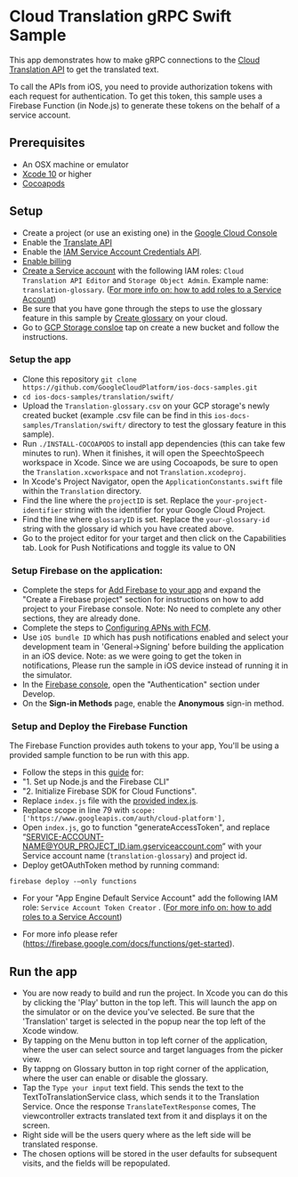 # Cloud Translation gRPC Swift Sample

This app demonstrates how to make gRPC connections to the [Cloud Translation API](https://cloud.google.com/translate) to get the translated text.

To call the APIs from iOS, you need to provide authorization tokens with each request for authentication. To get this token, this sample uses a Firebase Function (in Node.js) to generate these tokens on the behalf of a service account.

## Prerequisites

- An OSX machine or emulator
- [Xcode 10][xcode] or higher
- [Cocoapods][cocoapods] 

## Setup

- Create a project (or use an existing one) in the [Google Cloud Console][cloud-console]
- Enable the [Translate API](https://console.cloud.google.com/apis/library/translate.googleapis.com)
- Enable the [IAM Service Account Credentials API](https://console.cloud.google.com/apis/library/iamcredentials.googleapis.com).
- [Enable billing][billing]
- [Create a Service account](https://cloud.google.com/iam/docs/creating-managing-service-accounts) with the following IAM roles: `Cloud Translation API Editor` and `Storage Object Admin`. Example name: `translation-glossary`. ([For more info on: how to add roles to a Service Account](https://cloud.google.com/iam/docs/granting-roles-to-service-accounts#granting_access_to_a_service_account_for_a_resource))
- Be sure that you have gone through the steps to use the glossary feature in this sample by [Create glossary](https://cloud.google.com/translate/docs/glossary#create_a_glossary) on your cloud.
- Go to  [GCP Storage consloe](https://console.cloud.google.com/storage/) tap on create a new bucket and follow the instructions.

###  Setup the app
- Clone this repository `git clone https://github.com/GoogleCloudPlatform/ios-docs-samples.git` 
- `cd ios-docs-samples/translation/swift/` 
- Upload the `Translation-glossary.csv` on your GCP storage's newly created bucket (example .csv file can be find in this `ios-docs-samples/Translation/swift/` directory to test the glossary feature in this sample). 
- Run `./INSTALL-COCOAPODS` to install app dependencies (this can take few minutes to run). When it finishes, it will open the SpeechtoSpeech workspace in Xcode. Since we are using Cocoapods, be sure to open the `Translation.xcworkspace` and not `Translation.xcodeproj`.
- In Xcode's Project Navigator, open the `ApplicationConstants.swift` file within the `Translation` directory.
- Find the line where the `projectID` is set. Replace the `your-project-identifier` string with the identifier for your Google Cloud Project.
- Find the line where `glossaryID` is set. Replace the `your-glossary-id` string with the glossary id which you have created above.
- Go to the project editor for your target and then click on the Capabilities tab. Look for Push Notifications and toggle its value to ON

###  Setup Firebase on the application:

- Complete the steps for [Add Firebase to your app](https://firebase.google.com/docs/ios/setup#add_firebase_to_your_app) and expand the "Create a Firebase project" section for instructions on how to add project to your Firebase console. Note: No need to complete any other sections, they are already done. 
- Complete the steps to [Configuring APNs with FCM](https://firebase.google.com/docs/cloud-messaging/ios/certs).
- Use `iOS bundle ID` which has push notifications enabled and select your development team in 'General->Signing' before building the application in an iOS device.
Note: as we were going to get the token in notifications, Please run the sample in iOS device instead of running it in the simulator. 
- In the [Firebase console][Firebase], open the "Authentication" section under Develop.
- On the **Sign-in Methods** page, enable the **Anonymous** sign-in method.

###  Setup and Deploy the Firebase Function 
The Firebase Function provides auth tokens to your app, You'll be using a provided sample function to be run with this app.

- Follow the steps in this [guide](https://firebase.google.com/docs/functions/get-started) for: 
- "1. Set up Node.js and the Firebase CLI"
- "2. Initialize Firebase SDK for Cloud Functions". 
- Replace `index.js` file with the [provided index.js](https://github.com/GoogleCloudPlatform/nodejs-docs-samples/blob/master/functions/tokenservice/functions/index.js).
- Replace scope in line 79 with `scope: ['https://www.googleapis.com/auth/cloud-platform'],`
- Open `index.js`, go to function "generateAccessToken", and replace “SERVICE-ACCOUNT-NAME@YOUR_PROJECT_ID.iam.gserviceaccount.com” with your Service account name (`translation-glossary`) and project id. 
- Deploy getOAuthToken method by running command:
```
firebase deploy -—only functions
```
- For your "App Engine Default Service Account" add the following IAM role: `Service Account Token Creator` . ([For more info on: how to add roles to a Service Account](https://cloud.google.com/iam/docs/granting-roles-to-service-accounts#granting_access_to_a_service_account_for_a_resource))

- For more info please refer (https://firebase.google.com/docs/functions/get-started).

## Run the app

- You are now ready to build and run the project. In Xcode you can do this by clicking the 'Play' button in the top left. This will launch the app on the simulator or on the device you've selected. Be sure that the 'Translation' target is selected in the popup near the top left of the Xcode window. 
- By tapping on the Menu button in top left corner of the application, where the user can select source and target languages from the picker view.
- By tappng on Glossary button in top right corner of the application, where the user can enable or disable the glossary.
- Tap the `Type your input` text field. This sends the text to the TextToTranslationService class, which sends it to the Translation Service. Once the response `TranslateTextResponse` comes, The viewcontroller extracts translated text  from it and displays it on the screen.
- Right side will be the users query where as the left side will be translated response. 
- The chosen options will be stored in the user defaults for subsequent visits, and the fields will be repopulated.


[cloud-console]: https://console.cloud.google.com
[git]: https://git-scm.com/
[xcode]: https://developer.apple.com/xcode/
[billing]: https://console.cloud.google.com/billing?project=_
[cocoapods]: https://cocoapods.org/
[Firebase]: https://console.firebase.google.com/

